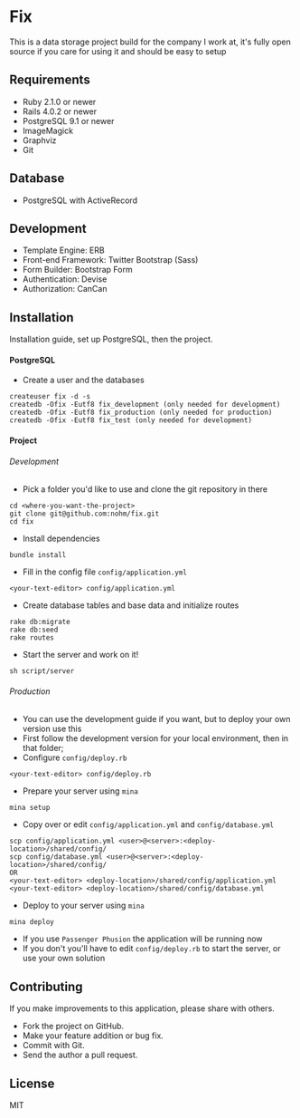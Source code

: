 Fix
======

This is a data storage project build for the company I work at, it's fully open source if you care for using it and should be easy to setup

Requirements
------------

* Ruby 2.1.0 or newer
* Rails 4.0.2 or newer
* PostgreSQL 9.1 or newer
* ImageMagick
* Graphviz
* Git

Database
--------

* PostgreSQL with ActiveRecord

Development
-----------

* Template Engine: ERB
* Front-end Framework: Twitter Bootstrap (Sass)
* Form Builder: Bootstrap Form
* Authentication: Devise
* Authorization: CanCan

Installation
------------

Installation guide, set up PostgreSQL, then the project.

#### PostgreSQL

* Create a user and the databases
```
createuser fix -d -s
createdb -Ofix -Eutf8 fix_development (only needed for development)
createdb -Ofix -Eutf8 fix_production (only needed for production)
createdb -Ofix -Eutf8 fix_test (only needed for development)
```

#### Project

###### Development
* Pick a folder you'd like to use and clone the git repository in there
```
cd <where-you-want-the-project>
git clone git@github.com:nohm/fix.git
cd fix
```
* Install dependencies
```
bundle install
```
* Fill in the config file `config/application.yml`
```
<your-text-editor> config/application.yml
```
* Create database tables and base data and initialize routes
```
rake db:migrate
rake db:seed
rake routes
```
* Start the server and work on it!
```
sh script/server
```

###### Production
* You can use the development guide if you want, but to deploy your own version use this
* First follow the development version for your local environment, then in that folder;
* Configure `config/deploy.rb`
```
<your-text-editor> config/deploy.rb
```
* Prepare your server using `mina`
```
mina setup
```
* Copy over or edit  `config/application.yml` and `config/database.yml`
```
scp config/application.yml <user>@<server>:<deploy-location>/shared/config/
scp config/database.yml <user>@<server>:<deploy-location>/shared/config/
OR
<your-text-editor> <deploy-location>/shared/config/application.yml
<your-text-editor> <deploy-location>/shared/config/database.yml
```
* Deploy to your server using `mina`
```
mina deploy
```
* If you use `Passenger Phusion` the application will be running now
* If you don't you'll have to edit `config/deploy.rb` to start the server, or use your own solution

Contributing
------------

If you make improvements to this application, please share with others.

* Fork the project on GitHub.
* Make your feature addition or bug fix.
* Commit with Git.
* Send the author a pull request.

License
-------

MIT
